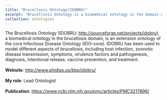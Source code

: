 ```yaml
---
title: "Brucellosis Ontology(IDOBRU)"
excerpt: "Brucellosis Ontology is a biomedical ontology in the domain of zoonotic disease brucellosis that is caused by Brucella, a facultative intracellular baterium.<br/>[https://github.com/biomedontology/idobru](https://github.com/biomedontology/idobru)"
collection: ontologies
---
```


The Brucellosis Ontology (IDOBRU: http://sourceforge.net/projects/idobru), a biomedical ontology in the brucellosis domain, is an extension ontology of the core Infectious Disease Ontology (IDO-core). IDOBRU has been used to model different aspects of brucellosis, including host infection, zoonotic disease transmission, symptoms, virulence factors and pathogenesis, diagnosis, intentional release, vaccine prevention, and treatment. <br/><br/>
**Website**: http://www.phidias.us/bbp/idobru/<br/><br/>
**My role**: Lead Ontologist <br/><br/>
**Publication**: https://www.ncbi.nlm.nih.gov/pmc/articles/PMC3217896/
